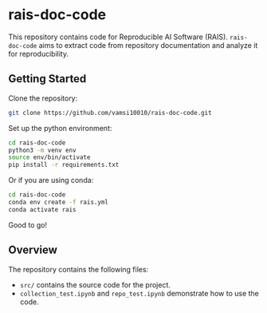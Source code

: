 # rais-doc-code

This repository contains code for Reproducible AI Software (RAIS). `rais-doc-code` aims to extract code from repository documentation
and analyze it for reproducibility.

## Getting Started
Clone the repository:
```bash
git clone https://github.com/vamsi10010/rais-doc-code.git
```
Set up the python environment:
```bash
cd rais-doc-code
python3 -m venv env
source env/bin/activate
pip install -r requirements.txt
```
Or if you are using conda:
```bash
cd rais-doc-code
conda env create -f rais.yml
conda activate rais
```
Good to go!

## Overview
The repository contains the following files:
- `src/` contains the source code for the project.
- `collection_test.ipynb` and `repo_test.ipynb` demonstrate how to use the code.
